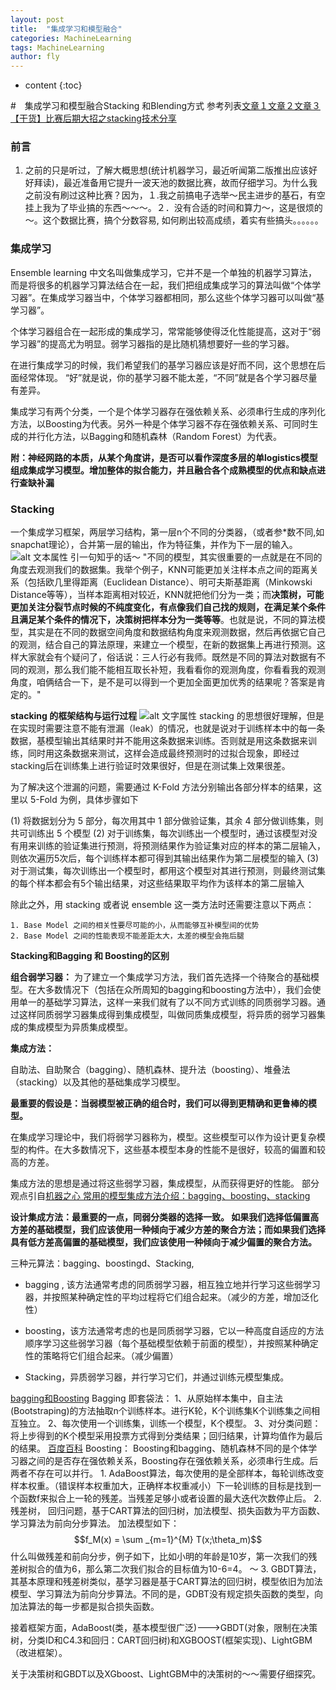```yaml
---
layout: post
title:  "集成学习和模型融合"
categories: MachineLearning
tags: MachineLearning  
author: fly
---
```


* content
{:toc}

#　集成学习和模型融合Stacking 和Blending方式
参考列表[文章１](https://blog.csdn.net/maqunfi/article/details/82220115)[文章２](https://blog.csdn.net/xiao2cai3niao/article/details/80571021)[文章３](https://zhuanlan.zhihu.com/p/32896968)[【干货】比赛后期大招之stacking技术分享](https://zhuanlan.zhihu.com/p/27493821)

### 前言
1. 之前的只是听过，了解大概思想(统计机器学习，最近听闻第二版推出应该好好拜读)，最近准备用它提升一波天池的数据比赛，故而仔细学习。为什么我之前没有刷过这种比赛？因为，１.我之前搞电子选举～民主进步的基石，有空挂上我为了毕业搞的东西～～～。２．没有合适的时间和算力～，这是很烦的～。这个数据比赛，搞个分数容易, 如何刷出较高成绩，着实有些搞头。。。。。。











### 集成学习
  Ensemble learning 中文名叫做集成学习，它并不是一个单独的机器学习算法，而是将很多的机器学习算法结合在一起，我们把组成集成学习的算法叫做“个体学习器”。在集成学习器当中，个体学习器都相同，那么这些个体学习器可以叫做“基学习器”。

  个体学习器组合在一起形成的集成学习，常常能够使得泛化性能提高，这对于“弱学习器”的提高尤为明显。弱学习器指的是比随机猜想要好一些的学习器。

  在进行集成学习的时候，我们希望我们的基学习器应该是好而不同，这个思想在后面经常体现。 “好”就是说，你的基学习器不能太差，“不同”就是各个学习器尽量有差异。

  集成学习有两个分类，一个是个体学习器存在强依赖关系、必须串行生成的序列化方法，以Boosting为代表。另外一种是个体学习器不存在强依赖关系、可同时生成的并行化方法，以Bagging和随机森林（Random Forest）为代表。
  
  **附：神经网路的本质，从某个角度讲，是否可以看作深度多层的单logistics模型组成集成学习模型。增加整体的拟合能力，并且融合各个成熟模型的优点和缺点进行查缺补漏**
  
### Stacking
一个集成学习框架，两层学习结构，第一层n个不同的分类器，（或者参*数不同,如snapchat理论），合并第一层的输出，作为特征集，并作为下一层的输入。
![alt 文本属性](https://pic1.zhimg.com/v2-3c432375cfc93bf378c2394972d0ef2c_r.jpg)
引一句知乎的话～
"不同的模型，其实很重要的一点就是在不同的角度去观测我们的数据集。我举个例子，KNN可能更加关注样本点之间的距离关系（包括欧几里得距离（Euclidean Distance）、明可夫斯基距离（Minkowski Distance等等），当样本距离相对较近，KNN就把他们分为一类；而**决策树，可能更加关注分裂节点时候的不纯度变化，有点像我们自己找的规则，在满足某个条件且满足某个条件的情况下，决策树把样本分为一类等等**。也就是说，不同的算法模型，其实是在不同的数据空间角度和数据结构角度来观测数据，然后再依据它自己的观测，结合自己的算法原理，来建立一个模型，在新的数据集上再进行预测。这样大家就会有个疑问了，俗话说：三人行必有我师。既然是不同的算法对数据有不同的观测，那么我们能不能相互取长补短，我看看你的观测角度，你看看我的观测角度，咱俩结合一下，是不是可以得到一个更加全面更加优秀的结果呢？答案是肯定的。"

**stacking 的框架结构与运行过程**
![alt 文字属性](https://img-blog.csdn.net/20180604181011406?watermark/2/text/aHR0cHM6Ly9ibG9nLmNzZG4ubmV0L3hpYW8yY2FpM25pYW8=/font/5a6L5L2T/fontsize/400/fill/I0JBQkFCMA==/dissolve/70)
stacking 的思想很好理解，但是在实现时需要注意不能有泄漏（leak）的情况，也就是说对于训练样本中的每一条数据，基模型输出其结果时并不能用这条数据来训练。否则就是用这条数据来训练，同时用这条数据来测试，这样会造成最终预测时的过拟合现象，即经过stacking后在训练集上进行验证时效果很好，但是在测试集上效果很差。

为了解决这个泄漏的问题，需要通过 K-Fold 方法分别输出各部分样本的结果，这里以 5-Fold 为例，具体步骤如下

(1) 将数据划分为 5 部分，每次用其中 1 部分做验证集，其余 4 部分做训练集，则共可训练出 5 个模型
(2) 对于训练集，每次训练出一个模型时，通过该模型对没有用来训练的验证集进行预测，将预测结果作为验证集对应的样本的第二层输入，则依次遍历5次后，每个训练样本都可得到其输出结果作为第二层模型的输入
(3) 对于测试集，每次训练出一个模型时，都用这个模型对其进行预测，则最终测试集的每个样本都会有5个输出结果，对这些结果取平均作为该样本的第二层输入

除此之外，用 stacking 或者说 ensemble 这一类方法时还需要注意以下两点：

    1. Base Model 之间的相关性要尽可能的小，从而能够互补模型间的优势
    2. Base Model 之间的性能表现不能差距太大，太差的模型会拖后腿

**Stacking和Bagging 和 Boosting的区别**

**组合弱学习器：** 
                    为了建立一个集成学习方法，我们首先选择一个待聚合的基础模型。在大多数情况下（包括在众所周知的bagging和boosting方法中），我们会使用单一的基础学习算法，这样一来我们就有了以不同方式训练的同质弱学习器。通过这样同质弱学习器集成得到集成模型，叫做同质集成模型，将异质的弱学习器集成的集成模型为异质集成模型。

**集成方法：**

自助法、自助聚合（bagging）、随机森林、提升法（boosting）、堆叠法（stacking）以及其他的基础集成学习模型。

**最重要的假设是：当弱模型被正确的组合时，我们可以得到更精确和更鲁棒的模型。**

在集成学习理论中，我们将弱学习器称为，模型。这些模型可以作为设计更复杂模型的构件。在大多数情况下，这些基本模型本身的性能不是很好，较高的偏置和较高的方差。

集成方法的思想是通过将这些弱学习器，集成模型，从而获得更好的性能。
部分观点引自[机器之心 常用的模型集成方法介绍：bagging、boosting、stacking](https://baijiahao.baidu.com/s?id=1633580172255481867&wfr=spider&for=pc)

**设计集成方法：最重要的一点，同弱分类器的选择一致。 如果我们选择低偏置高方差的基础模型，我们应该使用一种倾向于减少方差的聚合方法；而如果我们选择具有低方差高偏置的基础模型，我们应该使用一种倾向于减少偏置的聚合方法。**

三种元算法：bagging、boostingd、Stacking,

- bagging , 该方法通常考虑的同质弱学习器，相互独立地并行学习这些弱学习器，并按照某种确定性的平均过程将它们组合起来。（减少的方差，增加泛化性）

- boosting，该方法通常考虑的也是同质弱学习器，它以一种高度自适应的方法顺序学习这些弱学习器（每个基础模型依赖于前面的模型），并按照某种确定性的策略将它们组合起来。（减少偏置）

- Stacking，异质弱学习器，并行学习它们，并通过训练元模型集成。

[bagging和Boosting](https://www.cnblogs.com/earendil/p/8872001.html) 
Bagging 即套袋法：
                1、从原始样本集中，自主法(Bootstraping)的方法抽取n个训练样本。进行K轮，K个训练集K个训练集之间相互独立。
                2、每次使用一个训练集，训练一个模型，K个模型。
                3、对分类问题：将上步得到的K个模型采用投票方式得到分类结果；回归结果，计算均值作为最后的结果。
[百度百科](https://www.cnblogs.com/earendil/p/8872001.html)
Boosting：
             Boosting和bagging、随机森林不同的是个体学习器之间的是否存在强依赖关系，Boosting存在强依赖关系，必须串行生成。后两者不存在可以并行。
            1. AdaBoost算法，每次使用的是全部样本，每轮训练改变样本权重。（错误样本权重加大，正确样本权重减小）下一轮训练的目标是找到一个函数f来拟合上一轮的残差。当残差足够小或者设置的最大迭代次数停止后。
            2. 残差树， 回归问题，基于CART算法的回归树，加法模型、损失函数为平方函数、学习算法为前向分步算法。
            加法模型如下：
            $$f_M(x) = \sum _{m=1}^{M} T(x;\theta_m)$$
            什么叫做残差和前向分步，例子如下，比如小明的年龄是10岁，第一次我们的残差树拟合的值为6，那么第二次我们拟合的目标值为10-6=4。
            ～
            3. GBDT算法，其基本原理和残差树类似，基学习器是基于CART算法的回归树，模型依旧为加法模型、学习算法为前向分步算法。不同的是，GDBT没有规定损失函数的类型，向加法算法的每一步都是拟合损失函数。

接着框架方面，AdaBoost(类，基本模型很广泛)--->GBDT(对象，限制在决策树，分类ID和C4.3和回归：CART回归树)和XGBOOST(框架实现)、LightGBM（改进框架）。

关于决策树和GBDT以及XGboost、LightGBM中的决策树的～～需要仔细探究。
